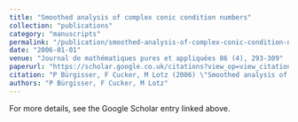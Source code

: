 ```yaml
---
title: "Smoothed analysis of complex conic condition numbers"
collection: "publications"
category: "manuscripts"
permalink: "/publication/smoothed-analysis-of-complex-conic-condition-numbers"
date: "2006-01-01"
venue: "Journal de mathématiques pures et appliquées 86 (4), 293-309"
paperurl: "https://scholar.google.co.uk/citations?view_op=view_citation&hl=en&user=ALeJ0sAAAAAJ&pagesize=100&sortby=pubdate&citation_for_view=ALeJ0sAAAAAJ:u5HHmVD_uO8C"
citation: "P Bürgisser, F Cucker, M Lotz (2006) \"Smoothed analysis of complex conic condition numbers.\" <i>Journal de mathématiques pures et appliquées 86 (4), 293-309</i>"
authors: "P Bürgisser, F Cucker, M Lotz"
---
```


For more details, see the Google Scholar entry linked above.
